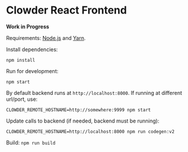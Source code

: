 Clowder React Frontend
============================================

**Work in Progress**

Requirements: [Node.js](https://nodejs.org) and [Yarn](https://yarnpkg.com).

Install dependencies:

`npm install`

Run for development:

`npm start`

By default backend runs at `http://localhost:8000`. If running at different url/port, use:

`CLOWDER_REMOTE_HOSTNAME=http://somewhere:9999 npm start`

Update calls to backend (if needed, backend must be running):

`CLOWDER_REMOTE_HOSTNAME=http://localhost:8000 npm run codegen:v2`

Build: `npm run build`
